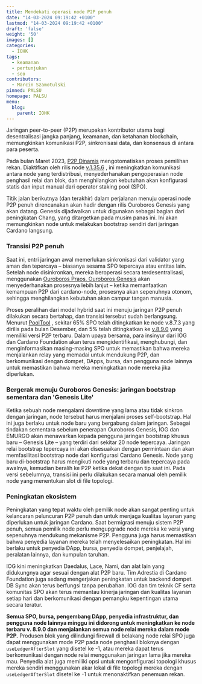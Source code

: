 ```yaml
---
title: Mendekati operasi node P2P penuh
date: "14-03-2024 09:19:42 +0100"
lastmod: "14-03-2024 09:19:42 +0100"
draft: 'false'
weight: '50'
images: []
categories:
  - IOHK
tags:
  - keamanan
  - pertunjukan
  - seo
contributors:
  - Marcin Szamotulski
pinned: PALSU
homepage: PALSU
menu:
  blog:
    parent: IOHK
---
```


Jaringan peer-to-peer (P2P) merupakan kontributor utama bagi desentralisasi jangka panjang, keamanan, dan ketahanan blockchain, memungkinkan komunikasi P2P, sinkronisasi data, dan konsensus di antara para peserta.

Pada bulan Maret 2023, [P2P Dinamis](https://iohk.io/en/blog/posts/2023/03/16/dynamic-p2p-is-coming-to-cardano/) mengotomatiskan proses pemilihan rekan. Diaktifkan oleh rilis node [v.1.35.6](https://github.com/IntersectMBO/cardano-node/releases/tag/1.35.6) , ini meningkatkan komunikasi antara node yang terdistribusi, menyederhanakan pengoperasian node penghasil relai dan blok, dan menghilangkan kebutuhan akan konfigurasi statis dan input manual dari operator staking pool (SPO).

Titik jalan berikutnya (dan terakhir) dalam perjalanan menuju operasi node P2P penuh direncanakan akan hadir dengan rilis Ouroboros Genesis yang akan datang. Genesis dijadwalkan untuk digunakan sebagai bagian dari peningkatan Chang, yang ditargetkan pada musim panas ini. Ini akan memungkinkan node untuk melakukan bootstrap sendiri dari jaringan Cardano langsung.

### Transisi P2P penuh

Saat ini, entri jaringan awal memerlukan sinkronisasi dari validator yang aman dan tepercaya – biasanya sesama SPO tepercaya atau entitas lain. Setelah node disinkronkan, mereka beroperasi secara terdesentralisasi, menggunakan [Ouroboros Praos. Ouroboros Genesis](https://iohk.io/en/research/library/papers/ouroboros-praos-an-adaptively-secure-semi-synchronous-proof-of-stake-protocol/) akan menyederhanakan prosesnya lebih lanjut – ketika memanfaatkan kemampuan P2P dari cardano-node, prosesnya akan sepenuhnya otonom, sehingga menghilangkan kebutuhan akan campur tangan manusia.

Proses peralihan dari model hybrid saat ini menuju jaringan P2P penuh dilakukan secara bertahap, dan transisi tersebut sudah berlangsung. Menurut [PoolTool](https://pooltool.io/networkhealth) , sekitar 65% SPO telah ditingkatkan ke node v.8.7.3 yang dirilis pada bulan Desember, dan 5% telah ditingkatkan ke [v.8.9.0](https://github.com/IntersectMBO/cardano-node/releases/tag/8.9.0) yang memiliki versi P2P terbaru. Dalam upaya bersama, para insinyur dari IOG dan Cardano Foundation akan terus mengidentifikasi, menghubungi, dan menginformasikan masing-masing SPO untuk memastikan bahwa mereka menjalankan relay yang memadai untuk mendukung P2P, dan berkomunikasi dengan dompet, DApps, bursa, dan pengguna node lainnya untuk memastikan bahwa mereka meningkatkan node mereka jika diperlukan.

### Bergerak menuju Ouroboros Genesis: jaringan bootstrap sementara dan 'Genesis Lite'

Ketika sebuah node mengalami downtime yang lama atau tidak sinkron dengan jaringan, node tersebut harus menjalani proses self-bootstrap. Hal ini juga berlaku untuk node baru yang bergabung dalam jaringan. Sebagai tindakan sementara sebelum penerapan Ouroboros Genesis, IOG dan EMURGO akan menawarkan kepada pengguna jaringan bootstrap khusus baru – Genesis Lite – yang terdiri dari sekitar 20 node tepercaya. Jaringan relai bootstrap tepercaya ini akan disesuaikan dengan permintaan dan akan memfasilitasi bootstrap node dari konfigurasi Cardano Genesis. Node yang baru di-bootstrap harus mengikuti node yang terbaru dan tepercaya pada awalnya, kemudian beralih ke P2P ketika dekat dengan tip saat ini. Pada versi sebelumnya, transisi ini perlu dilakukan secara manual oleh pemilik node yang menentukan slot di file topologi.

### Peningkatan ekosistem

Peningkatan yang tepat waktu oleh pemilik node akan sangat penting untuk kelancaran peluncuran P2P penuh dan untuk menjaga kualitas layanan yang diperlukan untuk jaringan Cardano. Saat bermigrasi menuju sistem P2P penuh, semua pemilik node perlu mengupgrade node mereka ke versi yang sepenuhnya mendukung mekanisme P2P. Pengguna juga harus memastikan bahwa penyedia layanan mereka telah menyelesaikan peningkatan. Hal ini berlaku untuk penyedia DApp, bursa, penyedia dompet, penjelajah, peralatan lainnya, dan kumpulan taruhan.

IOG kini meningkatkan Daedalus, Lace, Nami, dan alat lain yang didukungnya agar sesuai dengan alat P2P baru. Tim Adrestia di Cardano Foundation juga sedang mengerjakan peningkatan untuk backend dompet. DB Sync akan terus berfungsi tanpa perubahan. IOG dan tim teknik CF serta komunitas SPO akan terus memantau kinerja jaringan dan kualitas layanan setiap hari dan berkomunikasi dengan pemangku kepentingan utama secara teratur.

**Semua SPO, bursa, pengembang DApp, penyedia infrastruktur, dan pengguna node lainnya minggu ini didorong untuk meningkatkan ke node terbaru v. 8.9.0 dan menjalankan semua node relai mereka dalam mode P2P.** Produsen blok yang dilindungi firewall di belakang node relai SPO juga dapat menggunakan mode P2P pada node penghasil bloknya dengan `useLedgerAfterSlot` yang disetel ke -1, atau mereka dapat terus berkomunikasi dengan node relai menggunakan jaringan lama jika mereka mau. Penyedia alat juga memiliki opsi untuk mengonfigurasi topologi khusus mereka sendiri menggunakan akar lokal di file topologi mereka dengan `useLedgerAfterSlot` disetel ke -1 untuk menonaktifkan penemuan rekan.
